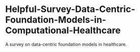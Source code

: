 # Helpful-Survey-Data-Centric-Foundation-Models-in-Computational-Healthcare
A survey on data-centric foundation models in healthcare.
